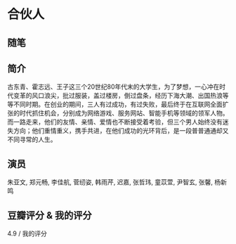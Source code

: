 # 合伙人

## 随笔

## 简介

古东青、霍志远、王子这三个20世纪80年代末的大学生，为了梦想，一心冲在时代变革的风口浪尖，批过服装，盖过楼房，倒过盘条，经历下海大潮、出国热浪等等不同时期。在创业的期间，三人有过成功，有过失败，最后终于在互联网全面扩张的时代抓住机会，分别成为网络游戏、服务网站、智能手机等领域的领军人物。而一路走来，他们的友情、亲情、爱情也不断接受着考验，但三个男人始终没有迷失方向；他们重情重义，携手共进，在他们成功的光环背后，是一段普普通通却又不同寻常的人生。

## 演员

朱亚文, 郑元畅, 李佳航, 菅纫姿, 韩雨芹, 迟嘉, 张哲玮, 童苡萱, 尹智玄, 张馨, 杨新鸣

## 豆瓣评分 & 我的评分

4.9 / 我的评分
